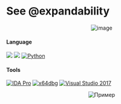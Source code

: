 # See @expandability

<p align="center">
  <img src="https://c.tenor.com/Zf9zK7d-S6oAAAAd/tenor.gif" alt="image">
</p>

#### Language
[![](https://img.shields.io/badge/C++-000?style=for-the-badge&logo=c%2B%2B)](#) [![](https://img.shields.io/badge/C%23-000?style=for-the-badge&logo=csharp)](#)  [![Python](https://img.shields.io/badge/python-000?style=for-the-badge&logo=python)](#) 

#### Tools
[![IDA Pro](https://img.shields.io/badge/IDA%20Pro-000?style=for-the-badge)](#) [![x64dbg](https://img.shields.io/badge/x64dbg-000?style=for-the-badge)](#) [![Visual Studio 2017](https://img.shields.io/badge/Visual%20Studio%202017-000?style=for-the-badge)](#) 

<p align="center">
  <img src="https://count.getloli.com/get/@lhwe?theme=gelbooru" alt="Пример">
</p>

